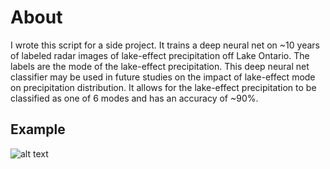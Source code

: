 # About

I wrote this script for a side project. It trains a deep neural net on  ~10 years of labeled radar images of lake-effect precipitation off Lake Ontario. The labels are the mode of the lake-effect precipitation. This deep neural net classifier may be used in future studies on the impact of lake-effect mode on precipitation distribution. It allows for the lake-effect precipitation to be classified as one of 6 modes and has an accuracy of ~90%.

## Example

![alt text](http://www.inscc.utah.edu/~u1013082/github_website/images/lake_ml_classify.jpg "Example")
